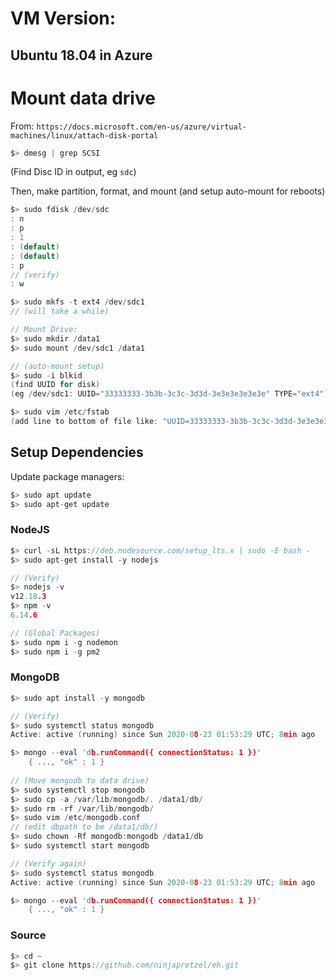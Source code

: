 # VM Version:
## Ubuntu 18.04 in Azure

# Mount data drive
From: 
`https://docs.microsoft.com/en-us/azure/virtual-machines/linux/attach-disk-portal`
```c
$> dmesg | grep SCSI
```
(Find Disc ID in output, eg `sdc`)

Then, make partition, format, and mount (and setup auto-mount for reboots)
```c
$> sudo fdisk /dev/sdc
: n
: p
: 1
: (default)
: (default)
: p 
// (verify)
: w

$> sudo mkfs -t ext4 /dev/sdc1
// (will take a while)

// Mount Drive:
$> sudo mkdir /data1
$> sudo mount /dev/sdc1 /data1

// (auto-mount setup)
$> sudo -i blkid
(find UUID for disk)
(eg /dev/sdc1: UUID="33333333-3b3b-3c3c-3d3d-3e3e3e3e3e3e" TYPE="ext4")

$> sudo vim /etc/fstab
(add line to bottom of file like: "UUID=33333333-3b3b-3c3c-3d3d-3e3e3e3e3e3e   /data1   ext4   defaults,nofail   1   2")

```

## Setup Dependencies

Update package managers:
```c
$> sudo apt update
$> sudo apt-get update
```


### NodeJS
```c
$> curl -sL https://deb.nodesource.com/setup_lts.x | sudo -E bash -
$> sudo apt-get install -y nodejs

// (Verify)
$> nodejs -v
v12.18.3
$> npm -v
6.14.6

// (Global Packages)
$> sudo npm i -g nodemon
$> sudo npm i -g pm2
```

### MongoDB
```c
$> sudo apt install -y mongodb

// (Verify)
$> sudo systemctl status mongodb
Active: active (running) since Sun 2020-08-23 01:53:29 UTC; 8min ago

$> mongo --eval 'db.runCommand({ connectionStatus: 1 })'
	{ ..., "ok" : 1 }
	
// (Move mongodb to data drive)
$> sudo systemctl stop mongodb
$> sudo cp -a /var/lib/mongodb/. /data1/db/
$> sudo rm -rf /var/lib/mongodb/
$> sudo vim /etc/mongodb.conf
// (edit dbpath to be /data1/db/)
$> sudo chown -Rf mongodb:mongodb /data1/db
$> sudo systemctl start mongodb

// (Verify again)
$> sudo systemctl status mongodb
Active: active (running) since Sun 2020-08-23 01:53:29 UTC; 8min ago

$> mongo --eval 'db.runCommand({ connectionStatus: 1 })'
	{ ..., "ok" : 1 }
```

### Source
```c
$> cd ~
$> git clone https://github.com/ninjapretzel/eh.git
